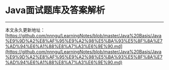# Java面试题库及答案解析

















---

本文永久更新地址：[https://github.com/nnngu/LearningNotes/blob/master/Java%20Basis/Java%E9%9D%A2%E8%AF%95%E9%A2%98%E5%BA%93%E5%8F%8A%E7%AD%94%E6%A1%88%E8%A7%A3%E6%9E%90.md](https://github.com/nnngu/LearningNotes/blob/master/Java%20Basis/Java%E9%9D%A2%E8%AF%95%E9%A2%98%E5%BA%93%E5%8F%8A%E7%AD%94%E6%A1%88%E8%A7%A3%E6%9E%90.md)